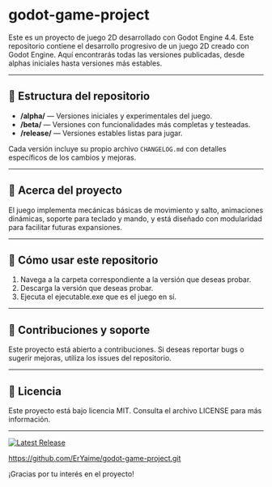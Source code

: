 # godot-game-project
Este es un proyecto de juego 2D desarrollado con Godot Engine 4.4.
Este repositorio contiene el desarrollo progresivo de un juego 2D creado con Godot Engine. Aquí encontrarás todas las versiones publicadas, desde alphas iniciales hasta versiones más estables.

---

## 📁 Estructura del repositorio
- **/alpha/** — Versiones iniciales y experimentales del juego.  
- **/beta/** — Versiones con funcionalidades más completas y testeadas.  
- **/release/** — Versiones estables listas para jugar.

Cada versión incluye su propio archivo `CHANGELOG.md` con detalles específicos de los cambios y mejoras.

---

## 🔧 Acerca del proyecto

El juego implementa mecánicas básicas de movimiento y salto, animaciones dinámicas, soporte para teclado y mando, y está diseñado con modularidad para facilitar futuras expansiones.

---

## 🚀 Cómo usar este repositorio

1. Navega a la carpeta correspondiente a la versión que deseas probar.  
2. Descarga la versión que deseas probar.  
3. Ejecuta el ejecutable.exe que es el juego en sí.

---

## 🤝 Contribuciones y soporte

Este proyecto está abierto a contribuciones. Si deseas reportar bugs o sugerir mejoras, utiliza los issues del repositorio.

---

## 📄 Licencia

Este proyecto está bajo licencia MIT. Consulta el archivo LICENSE para más información.

---

[![Latest Release](https://img.shields.io/github/v/release/ErYaime/godot-game-project)](https://github.com/ErYaime/godot-game-project/releases/latest)

https://github.com/ErYaime/godot-game-project.git


¡Gracias por tu interés en el proyecto!
